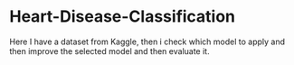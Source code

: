 # Heart-Disease-Classification
Here I have a dataset from Kaggle, then i check which model to apply and then improve the selected model and then evaluate it.
